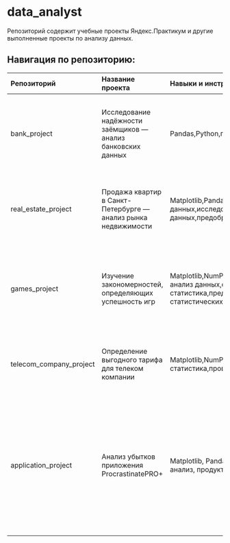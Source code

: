 # data_analyst

Репозиторий содержит учебные проекты Яндекс.Практикум и другие выполненные проекты по анализу данных.

## Навигация по репозиторию:


| Репозиторий | Название проекта | Навыки и инструменты | Описание проекта |
| :---------- | :--------------- | :--------------------| :----------------|
|bank_project|Исследование надёжности заёмщиков — анализ банковских данных|Pandas,Python,предобработка данных|На основе статистики о платёжеспособности клиентов исследовать влияет ли семейное положение и количество детей клиента на факт возврата кредита в срок|
|real_estate_project|Продажа квартир в Санкт-Петербурге — анализ рынка недвижимости|Matplotlib,Pandas,Python,визуализация данных,исследовательский анализ данных,предобработка данных|Используя данные сервиса Яндекс.Недвижимость, определить рыночную стоимость объектов недвижимости и типичные параметры квартир|
|games_project|Изучение закономерностей, определяющих успешность игр|Matplotlib,NumPy,Pandas,Python,исследовательский анализ данных,описательная статистика,предобработка данных,проверка статистических гипотез|Используя исторические данные о продажах компьютерных игр, оценки пользователей и экспертов, жанры и платформы, выявить закономерности, определяющие успешность игры |
|telecom_company_project|Определение выгодного тарифа для телеком компании|Matplotlib,NumPy,Pandas,Python,SciPy,описательная статистика,проверка статистических гипотез|На основе данных клиентов оператора сотовой связи проанализировать поведение клиентов и поиск оптимального тарифа|
|application_project|Анализ убытков приложения ProcrastinatePRO+|Matplotlib, Pandas, Python, Seaborn, когортный анализ, продуктовые метрики, юнит-экономика|Задача для маркетингового аналитика развлекательного приложения Procrastinate Pro+. Несмотря на огромные вложения в рекламу, последние несколько месяцев компания терпит убытки. Задача — разобраться в причинах и помочь компании выйти в плюс.|
